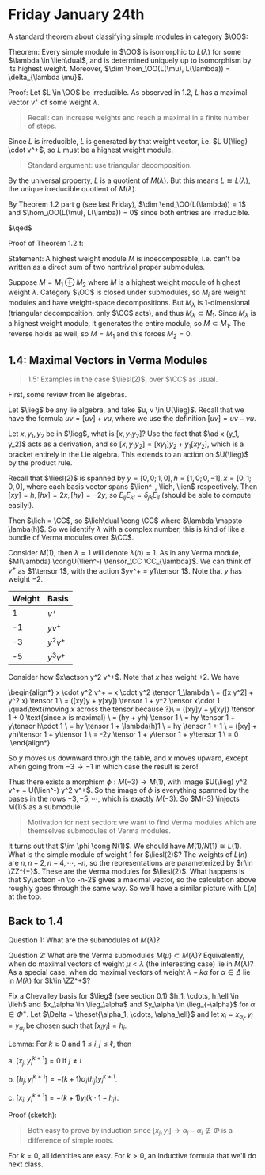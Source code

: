 # Friday January 24th

A standard theorem about classifying simple modules in category $\OO$:

Theorem:
Every simple module in $\OO$ is isomorphic to $L(\lambda)$ for some $\lambda \in \lieh\dual$, and is determined uniquely up to isomorphism by its highest weight.
Moreover, $\dim \hom_\OO(L(\mu), L(\lambda)) = \delta_{\lambda \mu}$.


Proof:
Let $L \in \OO$ be irreducible.
As observed in 1.2, $L$ has a maximal vector $v^+$ of some weight $\lambda$.

> Recall: can increase weights and reach a maximal in a finite number of steps.

Since $L$ is irreducible, $L$ is generated by that weight vector, i.e. $L U(\lieg) \cdot v^+$, so $L$ must be a highest weight module.

> Standard argument: use triangular decomposition.

By the universal property, $L$ is a quotient of $M(\lambda)$.
But this means $L \cong L(\lambda)$, the unique irreducible quotient of $M(\lambda)$.

By Theorem 1.2 part g (see last Friday), $\dim \end_\OO(L(\lambda)) = 1$ and $\hom_\OO(L(\mu), L(\lamba)) = 0$ since both entries are irreducible.

$\qed$

Proof of Theorem 1.2 f:

Statement:
A highest weight module $M$ is indecomposable, i.e. can't be written as a direct sum of two nontrivial proper submodules.

Suppose $M = M_1 \oplus M_2$ where $M$ is a highest weight module of highest weight $\lambda$.
Category $\OO$ is closed under submodules, so $M_i$ are weight modules and have weight-space decompositions.
But $M_\lambda$ is 1-dimensional (triangular decomposition, only $\CC$ acts), and thus $M_\lambda \subset M_1$.
Since $M_\lambda$ is a highest weight module, it generates the entire module, so $M \subset M_1$.
The reverse holds as well, so $M = M_1$ and this forces $M_2 = 0$.

## 1.4: Maximal Vectors in Verma Modules

> 1.5: Examples in the case $\liesl(2)$, over $\CC$ as usual.

First, some review from lie algebras.

Let $\lieg$ be any lie algebra, and take $u, v \in U(\lieg)$.
Recall that we have the formula $uv = [uv] + vu$, where we use the definition $[uv] = uv - vu$.

Let $x, y_1, y_2$ be in $\lieg$, what is $[x, y_1 y_2]$?
Use the fact that $\ad x (y_1, y_2)$ acts as a derivation, and so $[x, y_1 y_2] = [x y_1]y_2 + y_1[x y_2]$, which is a bracket entirely in the Lie algebra.
This extends to an action on $U(\lieg)$ by the product rule.

Recall that $\liesl(2)$ is spanned by $y =[0,0; 1,0], h = [1,0; 0, -1], x = [0,1; 0,0]$, where each basis vector spans $\lien^-, \lieh, \lien$ respectively.
Then $[x y] = h, [h x] = 2x, [h y] = -2y$, so $E_{ij} E_{kl} = \delta_{jk} E_{il}$ (should be able to compute easily!).

Then $\lieh = \CC$, so $\lieh\dual \cong \CC$ where $\lambda \mapsto \lamba(h)$.
So we identify $\lambda$ with a complex number, this is kind of like a bundle of Verma modules over $\CC$.

Consider $M(1)$, then $\lambda = 1$ will denote $\lambda(h) = 1$.
As in any Verma module, $M(\lambda) \congU(\lien^-) \tensor_\CC \CC_{\lambda}$.
We can think of $v^+$ as $1\tensor 1$, with the action $yv^+ = y1\tensor 1$.
Note that $y$ has weight $-2$.


Weight | Basis 
-----| ----- |
1   | $v^+$ |
-1  | $yv^+$ |
-3  | $y^2 v^+$ |
-5  | $y^3 v^+$ |

Consider how $x\actson y^2 v^+$.
Note that $x$ has weight $+2$.
We have 

\begin{align*}
x \cdot y^2 v^+ 
= x \cdot y^2 \tensor 1_\lambda \\
= ([x y^2] + y^2 x) \tensor 1 \\
= ([xy]y + y[xy]) \tensor 1 + y^2 \tensor x\cdot 1 \quad\text{moving $x$ across the tensor because ?}\\
= ([xy]y + y[xy]) \tensor 1 + 0  \text{since $x$ is maximal} \\
= (hy + yh) \tensor 1 \\
= hy \tensor 1 + y\tensor h\cdot 1 \\
= hy \tensor 1 + \lambda(h)1 \\
= hy \tensor 1 + 1 \\
= ([xy] + yh)\tensor 1 + y\tensor 1 \\
= -2y \tensor 1 + y\tensor 1 + y\tensor 1 \\
= 0
.\end{align*}


So $y$ moves us downward through the table, and $x$ moves upward, except when going from $-3\to -1$ in which case the result is zero!

Thus there exists a morphism $\phi: M(-3) \to M(1)$, with image $U(\lieg) y^2 v^+ = U(\lien^-) y^2 v^+$.
So the image of $\phi$ is everything spanned by the bases in the rows $-3, -5, \cdots$, which is exactly $M(-3)$.
So $M(-3) \injects M(1)$ as a submodule.

> Motivation for next section: we want to find Verma modules which are themselves submodules of Verma modules.

It turns out that $\im \phi \cong N(1)$.
We should have $M(1) / N(1) \cong L(1)$.
What is the simple module of weight 1 for $\liesl(2)$?
The weights of $L(n)$ are $n, n-2, n-4, \cdots, -n$, so the representations are parameterized by $n\in \ZZ^{+}$.
These are the Verma modules for $\liesl(2)$.
What happens is that $y\actson -n \to -n-2$ gives a maximal vector, so the calculation above roughly goes through the same way.
So we'll have a similar picture with $L(n)$ at the top.

## Back to 1.4

Question 1: 
What are the submodules of $M(\lambda)$?

Question 2:
What are the Verma submodules $M(\mu) \subset M(\lambda)$?
Equivalently, when do maximal vectors of weight $\mu < \lambda$ (the interesting case) lie in $M(\lambda)$?
As a special case, when do maximal vectors of weight $\lambda - k\alpha$ for $\alpha \in \Delta$ lie in $M(\lambda)$ for $k\in \ZZ^+$?

Fix a Chevalley basis for $\lieg$ (see section 0.1) $h_1, \cdots, h_\ell \in \lieh$ and $x_\alpha \in \lieg_\alpha$ and $y_\alpha \in \lieg_{-\alpha}$ for $\alpha \in \Phi^+$.
Let $\Delta = \theset{\alpha_1, \cdots, \alpha_\ell}$ and let $x_i = x_{\alpha_i}, y_i = y_{\alpha_i}$ be chosen such that $[x_i y_i] = h_i$.


Lemma:
For $k\geq 0$ and $1\leq i, j \leq \ell$, then

a. $[x_j, y_i^{k+1}] = 0$ if $j\neq i$

b. $[h_j, y_i^{k+1}] = -(k+1) \alpha_i(h_j) y_i^{k+1}$.

c. $[x_i, y_i^{k+1}] = -(k+1) y_i(k\cdot 1 - h_i)$.


Proof (sketch):

> Both easy to prove by induction since $[x_j, y_i] \to \alpha_j - \alpha_i \not\in \Phi$ is a difference of simple roots.

For $k=0$, all identities are easy.
For $k> 0$, an inductive formula that we'll do next class.
